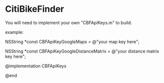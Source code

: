 CitiBikeFinder
==============

You will need to implement your own "CBFApiKeys.m" to build.

example:

NSString *const CBFApiKeyGoogleMaps = @"your map key here";

NSString *const CBFApiKeyGoogleDistanceMatrix = @"your distance matrix key here";

@implementation CBFApiKeys

@end
